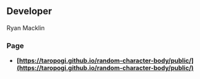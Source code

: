 ## Developer

Ryan Macklin

### Page

- **[https://taropogi.github.io/random-character-body/public/](https://taropogi.github.io/random-character-body/public/)**
